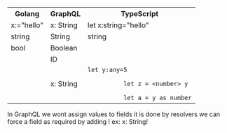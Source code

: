 <table>
  <tr>
<th>Golang</th><th>GraphQL</th><th>TypeScript</th>
    </tr>
   <tr>
<td>x:="hello"</td><td>x: String</td><td>let x:string="hello"</td>
    </tr>
    <tr>
  <td>string</td><td>String</td><td>string</td>
  </tr>  <tr>
   <td>bool</td><td>Boolean</td><td></td>
  </tr>  <tr>
   <td></td><td>ID</td><td></td>
  </tr>  
  <tr>
<td></td><td>x: String</td><td><code>let y:any=5 <br/>
          let z = &lt;number&gt; y <br/>
          let a = y as number</code>
</td>
    </tr>
</table>


In GraphQL we wont assign values to fields it is done by resolvers 
we can force a field as required by adding ! ex: x: String!
